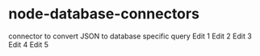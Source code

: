 node-database-connectors
========================
connector to convert JSON to database specific query
Edit 1
Edit 2
Edit 3
Edit 4
Edit 5